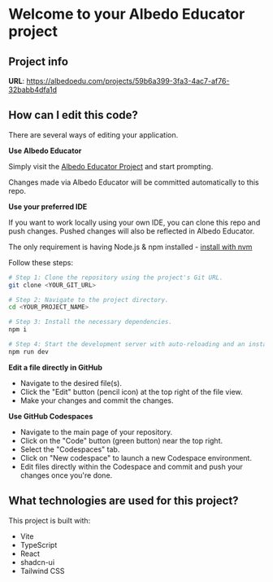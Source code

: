 # Welcome to your Albedo Educator project

## Project info

**URL**: https://albedoedu.com/projects/59b6a399-3fa3-4ac7-af76-32babb4dfa1d

## How can I edit this code?

There are several ways of editing your application.

**Use Albedo Educator**

Simply visit the [Albedo Educator Project](https://albedoedu.com/projects/59b6a399-3fa3-4ac7-af76-32babb4dfa1d) and start prompting.

Changes made via Albedo Educator will be committed automatically to this repo.

**Use your preferred IDE**

If you want to work locally using your own IDE, you can clone this repo and push changes. Pushed changes will also be reflected in Albedo Educator.

The only requirement is having Node.js & npm installed - [install with nvm](https://github.com/nvm-sh/nvm#installing-and-updating)

Follow these steps:

```sh
# Step 1: Clone the repository using the project's Git URL.
git clone <YOUR_GIT_URL>

# Step 2: Navigate to the project directory.
cd <YOUR_PROJECT_NAME>

# Step 3: Install the necessary dependencies.
npm i

# Step 4: Start the development server with auto-reloading and an instant preview.
npm run dev
```

**Edit a file directly in GitHub**

- Navigate to the desired file(s).
- Click the "Edit" button (pencil icon) at the top right of the file view.
- Make your changes and commit the changes.

**Use GitHub Codespaces**

- Navigate to the main page of your repository.
- Click on the "Code" button (green button) near the top right.
- Select the "Codespaces" tab.
- Click on "New codespace" to launch a new Codespace environment.
- Edit files directly within the Codespace and commit and push your changes once you're done.

## What technologies are used for this project?

This project is built with:

- Vite
- TypeScript
- React
- shadcn-ui
- Tailwind CSS


